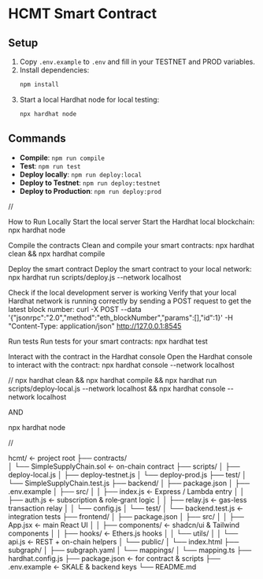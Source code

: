 # HCMT Smart Contract

## Setup
1. Copy `.env.example` to `.env` and fill in your TESTNET and PROD variables.
2. Install dependencies:
   ```bash
   npm install
   ```
3. Start a local Hardhat node for local testing:
   ```bash
   npx hardhat node
   ```

## Commands
- **Compile**: `npm run compile`
- **Test**: `npm run test`
- **Deploy locally**: `npm run deploy:local`
- **Deploy to Testnet**: `npm run deploy:testnet`
- **Deploy to Production**: `npm run deploy:prod`

//

How to Run Locally
Start the local server
Start the Hardhat local blockchain:
	npx hardhat node

Compile the contracts
Clean and compile your smart contracts:
	npx hardhat clean && npx hardhat compile

Deploy the smart contract
Deploy the smart contract to your local network:
	npx hardhat run scripts/deploy.js --network localhost

Check if the local development server is working
Verify that your local Hardhat network is running correctly by sending a POST request to get the latest block number:
	curl -X POST --data '{"jsonrpc":"2.0","method":"eth_blockNumber","params":[],"id":1}' -H "Content-Type: application/json" http://127.0.0.1:8545

Run tests
Run tests for your smart contracts:
	npx hardhat test

Interact with the contract in the Hardhat console
Open the Hardhat console to interact with the contract:
	npx hardhat console --network localhost

//
npx hardhat clean && npx hardhat compile && npx hardhat run scripts/deploy-local.js --network localhost && npx hardhat console --network localhost

AND

npx hardhat node

//

hcmt/                         ← project root
├── contracts/                
│   └── SimpleSupplyChain.sol  ← on-chain contract
├── scripts/
│   ├── deploy-local.js
│   ├── deploy-testnet.js
│   └── deploy-prod.js
├── test/
│   └── SimpleSupplyChain.test.js
├── backend/
│   ├── package.json
│   ├── .env.example
│   ├── src/
│   │   ├── index.js           ← Express / Lambda entry
│   │   ├── auth.js            ← subscription & role‐grant logic
│   │   ├── relay.js           ← gas-less transaction relay
│   │   └── config.js
│   └── test/
│       └── backend.test.js    ← integration tests
├── frontend/
│   ├── package.json
│   ├── src/
│   │   ├── App.jsx            ← main React UI
│   │   ├── components/        ← shadcn/ui & Tailwind components
│   │   ├── hooks/             ← Ethers.js hooks
│   │   └── utils/
│   │       └── api.js         ← REST + on-chain helpers
│   └── public/
│       └── index.html
├── subgraph/
│   ├── subgraph.yaml
│   └── mappings/
│       └── mapping.ts
├── hardhat.config.js
├── package.json               ← for contract & scripts
├── .env.example               ← SKALE & backend keys
└── README.md

